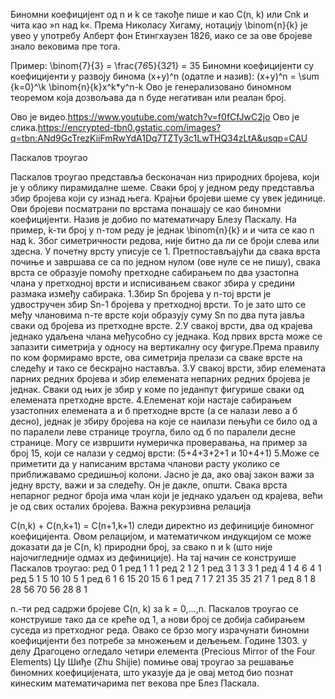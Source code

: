Биномни коефицијент од n и k се такође пише и као C(n, k) или Cnk и чита као »n над k«. Према Николасу Хигаму, нотацију \binom{n}{k}
 је увео у употребу Алберт фон Етингхаузен 1826, иако се за ове бројеве знало вековима пре тога.

Пример:
\binom{7}{3} = \frac{7*6*5}{3*2*1} = 35
Биномни коефицијенти су коефицијенти у развоју бинома (x+y)^n (одатле и назив):
(x+y)^n = \sum {k=0}^\k \binom{n}{k}x^k*y^n-k
Ово је генерализовано биномном теоремом која дозвољава да n буде негативан или реалан број.

Ово је видео.https://www.youtube.com/watch?v=f0fCfJwC2jo
Ово је слика.https://encrypted-tbn0.gstatic.com/images?q=tbn:ANd9GcTrezKiiFmRwYdA1Dq7TZTy3c1LwTHQ34zLtA&usqp=CAU


Паскалов троугао

Паскалов троугао представља бесконачан низ природних бројева, који је у облику пирамидалне шеме. 
Сваки број у једном реду представља збир бројева који су изнад њега. 
Крајњи бројеви шеме су увек јединице. Ови бројеви посматрани по врстама понашају се као биномни коефицијенти. 
Назив је добио по математичару Блезу Паскалу.
На пример, k-ти број у n-том реду је једнак \binom{n}{k} и и чита се као n над k. Због симетричности редова, није битно да ли се броји слева или здесна.
У почетну врсту уписује се 1. Претпостављајући да свака врста почиње и завршава се са по једном нулом (ове нуле се не пишу), свака врста се образује помоћу претходне сабирањем по два узастопна члана у претходној врсти и исписивањем сваког збира у средини размака између сабирака.
1.Збир Sn бројева у n-тој врсти је удвостручен збир Sn-1 бројева у претходној врсти. To је зато што се међу члановима n-те врсте који образују суму Sn по два пута јавља сваки од бројева из претходне врсте.
2.У свакој врсти, два од крајева једнако удаљена члана међусобно су једнака. 
Код првих врста може се запазити симетрија у односу на вертикалну осу фигуре.Према правилу по ком формирамо врсте, ова симетрија прелази са сваке врсте на следећу и тако се бескрајно наставља.
3.У свакој врсти, збир елемената парних редних бројева и збир елемената непарних редних бројева је једнак. Сваки од њих је збир у коме по једанпут фигурише сваки од елемената претходне врсте. 
4.Елеменат који настаје сабирањем узастопних елемената а и б претходне врсте (а се налази лево а б десно), једнак је збиру бројева на које се наилази пењући се било од а по паралели леве странице троугла, било од б по паралели десне странице. Могу се извршити нумеричка проверавања, на пример за број 15, који се налази у седмој врсти: (5+4+3+2+1 и 10+4+1)
5.Може се приметити да у написаним врстама чланови расту уколико се приближавамо средишњој колони. Јасно је да, ако овај закон важи за једну врсту, важи и за следећу. Он је дакле, општи. Свака врста непарног редног броја има члан који је једнако удаљен од крајева, већи је од свих осталих бројева.
Важна рекурзивна релација

C(n,k) + C(n,k+1) = C(n+1,k+1)
следи директно из дефиниције биномног коефицијента. Овом релацијом, и математичком индукцијом се може доказати да је C(n, k) природни број, за свако n и k (што није најочигледније одмах из дефиниције).
На тај начин се конструише Паскалов троугао:
ред 0                     1
ред 1                   1   1
ред 2                 1   2   1
ред 3               1   3   3   1
ред 4             1   4   6   4   1
ред 5           1   5   10  10   5   1
ред 6         1   6   15  20  15   6   1
ред 7       1   7   21  35  35   21  7   1
ред 8     1   8   28  56  70  56   28  8   1

n.-ти ред садржи бројеве C(n, k) за k = 0,...,n. Паскалов троугао се конструише тако да се креће од 1, а нови број се добија сабирањем суседа из претходног реда. Овако се брзо могу израчунати биномни коефицијенти без потребе за множењем и дељењем.
Године 1303. у делу Драгоцено огледало четири елемента (Precious Mirror of the Four Elements) Цу Шиђе (Zhu Shijie) помиње овај троугао за решавање биномних коефицијената, што указује да је овај метод био познат кинеским математичарима пет векова пре Блез Паскала.


